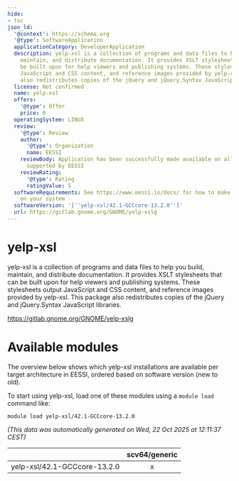 ```yaml
---
hide:
- toc
json_ld:
  '@context': https://schema.org
  '@type': SoftwareApplication
  applicationCategory: DeveloperApplication
  description: yelp-xsl is a collection of programs and data files to help you build,
    maintain, and distribute documentation. It provides XSLT stylesheets that can
    be built upon for help viewers and publishing systems. These stylesheets output
    JavaScript and CSS content, and reference images provided by yelp-xsl. This package
    also redistributes copies of the jQuery and jQuery.Syntax JavaScript libraries.
  license: Not confirmed
  name: yelp-xsl
  offers:
    '@type': Offer
    price: 0
  operatingSystem: LINUX
  review:
    '@type': Review
    author:
      '@type': Organization
      name: EESSI
    reviewBody: Application has been successfully made available on all architectures
      supported by EESSI
    reviewRating:
      '@type': Rating
      ratingValue: 5
  softwareRequirements: See https://www.eessi.io/docs/ for how to make EESSI available
    on your system
  softwareVersion: '[''yelp-xsl/42.1-GCCcore-13.2.0'']'
  url: https://gitlab.gnome.org/GNOME/yelp-xslg
---
```


yelp-xsl
========


yelp-xsl is a collection of programs and data files to help you build, maintain, and distribute documentation. It provides XSLT stylesheets that can be built upon for help viewers and publishing systems. These stylesheets output JavaScript and CSS content, and reference images provided by yelp-xsl. This package also redistributes copies of the jQuery and jQuery.Syntax JavaScript libraries.

https://gitlab.gnome.org/GNOME/yelp-xslg
# Available modules


The overview below shows which yelp-xsl installations are available per target architecture in EESSI, ordered based on software version (new to old).

To start using yelp-xsl, load one of these modules using a `module load` command like:

```shell
module load yelp-xsl/42.1-GCCcore-13.2.0
```

*(This data was automatically generated on Wed, 22 Oct 2025 at 12:11:37 CEST)*

| |scv64/generic|
| :---: | :---: |
|yelp-xsl/42.1-GCCcore-13.2.0|x|
